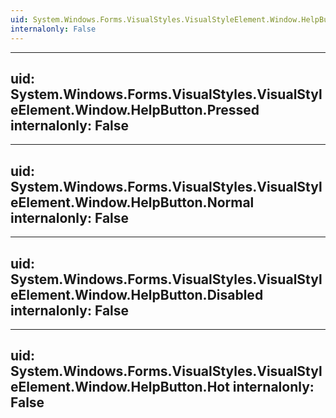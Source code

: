 ```yaml
---
uid: System.Windows.Forms.VisualStyles.VisualStyleElement.Window.HelpButton
internalonly: False
---
```


---
uid: System.Windows.Forms.VisualStyles.VisualStyleElement.Window.HelpButton.Pressed
internalonly: False
---

---
uid: System.Windows.Forms.VisualStyles.VisualStyleElement.Window.HelpButton.Normal
internalonly: False
---

---
uid: System.Windows.Forms.VisualStyles.VisualStyleElement.Window.HelpButton.Disabled
internalonly: False
---

---
uid: System.Windows.Forms.VisualStyles.VisualStyleElement.Window.HelpButton.Hot
internalonly: False
---

